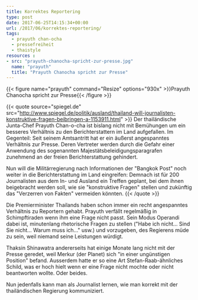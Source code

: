 ```yaml
---
title: Korrektes Reportering
type: post
date: 2017-06-25T14:15:34+00:00
url: /2017/06/korrektes-reportering/
tags:
  - prayuth chan-ocha
  - pressefreiheit
  - thaistyle
resources :
- src: "prayuth-chanocha-spricht-zur-presse.jpg"
  name: "prayuth"
  title: "Prayuth Chanocha spricht zur Presse"
---
```


{{< figure name="prayuth" command="Resize" options="930x" >}}Prayuth Chanocha spricht zur Presse{{< /figure >}}

{{< quote source="spiegel.de" src="http://www.spiegel.de/politik/ausland/thailand-will-journalisten-konstruktive-fragen-beibringen-a-1153911.html" >}}
Der thailändische Junta-Chef Prayuth Chan-o-cha ist bislang nicht mit Bemühungen um ein besseres Verhältnis zu den Berichterstattern im Land aufgefallen. Im Gegenteil: Seit seinem Amtsantritt hat er ein äußerst angespanntes Verhältnis zur Presse. Deren Vertreter werden durch die Gefahr einer Anwendung des sogenannten Majestätsbeleidigungsparagrafen zunehmend an der freien Berichterstattung gehindert.

Nun will die Militärregierung nach Informationen der "Bangkok Post" noch weiter in die Berichterstattung im Land eingreifen: Demnach ist für 200 Journalisten aus dem In- und Ausland ein Treffen geplant, bei dem ihnen beigebracht werden soll, wie sie "konstruktive Fragen" stellen und zukünftig das "Verzerren von Fakten" vermeiden könnten.
{{< /quote >}}

Die Premierminister Thailands haben schon immer ein recht angespanntes Verhältnis zu Reportern gehabt. Prayuth verfällt regelmäßig in Schimpftiraden wenn ihm eine Frage nicht passt. Sein Modus Operandi dabei ist, minutenlang rhetorische Fragen zu stellen ("Habe ich nicht... Sind Sie nicht... Warum muss ich..." usw.) und vorzugeben, des Regierens müde zu sein, weil niemand seine Leistungen würdigt.

Thaksin Shinawatra andererseits hat einige Monate lang nicht mit der Presse geredet, weil Merkur (der Planet) sich "in einer ungünstigen Position" befand. Ausserdem hatte er so eine Art Stefan-Raab-ähnliches Schild, was er hoch hielt wenn er eine Frage nicht mochte oder nicht beantworten wollte. Oder beides.

Nun jedenfalls kann man als Journalist lernen, wie man korrekt mit der thailändischen Regierung kommuniziert.
